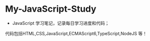 # My-JavaScript-Study
* JavaScript 学习笔记，记录每日学习进度和代码；

代码包括HTML,CSS,JavaScript,ECMAScript6,TypeScript,NodeJS 等！
